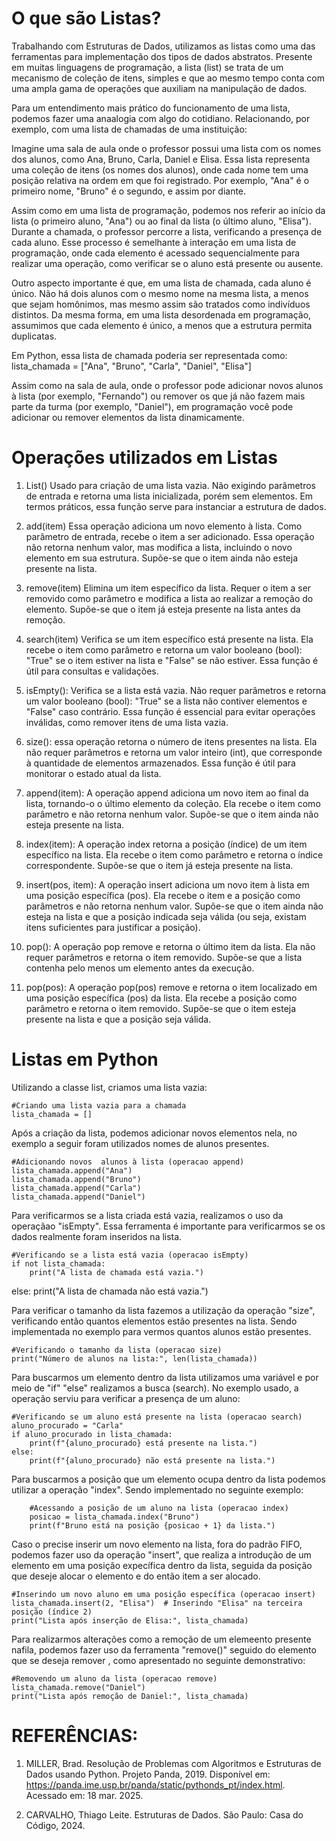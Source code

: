 # O que são Listas?

Trabalhando com Estruturas de Dados, utilizamos as listas como uma das ferramentas para implementação dos tipos de dados abstratos. Presente em muitas linguagens de programação, a lista (list) se trata de um mecanismo de coleção de itens, simples e que ao mesmo tempo conta com uma ampla gama de operações que auxiliam na manipulação de dados.

Para um entendimento mais prático do funcionamento de uma lista, podemos fazer uma anaalogia com algo do cotidiano. Relacionando, por exemplo, com uma lista de chamadas de uma instituição:

Imagine uma sala de aula onde o professor possui uma lista com os nomes dos alunos, como Ana, Bruno, Carla, Daniel e Elisa. Essa lista representa uma coleção de itens (os nomes dos alunos), onde cada nome tem uma posição relativa na ordem em que foi registrado. Por exemplo, "Ana" é o primeiro nome, "Bruno" é o segundo, e assim por diante.

Assim como em uma lista de programação, podemos nos referir ao início da lista (o primeiro aluno, "Ana") ou ao final da lista (o último aluno, "Elisa"). Durante a chamada, o professor percorre a lista, verificando a presença de cada aluno. Esse processo é semelhante à interação em uma lista de programação, onde cada elemento é acessado sequencialmente para realizar uma operação, como verificar se o aluno está presente ou ausente.

Outro aspecto importante é que, em uma lista de chamada, cada aluno é único. Não há dois alunos com o mesmo nome na mesma lista, a menos que sejam homônimos, mas mesmo assim são tratados como indivíduos distintos. Da mesma forma, em uma lista desordenada em programação, assumimos que cada elemento é único, a menos que a estrutura permita duplicatas.

Em Python, essa lista de chamada poderia ser representada como:
    lista_chamada = ["Ana", "Bruno", "Carla", "Daniel", "Elisa"]

Assim como na sala de aula, onde o professor pode adicionar novos alunos à lista (por exemplo, "Fernando") ou remover os que já não fazem mais parte da turma (por exemplo, "Daniel"), em programação você pode adicionar ou remover elementos da lista dinamicamente.

# Operações utilizados em Listas

1.  List()
    Usado para criação de uma lista vazia. Não exigindo parâmetros de entrada e retorna uma lista inicializada, porém sem elementos. Em termos práticos, essa função serve para instanciar a estrutura de dados.

2.  add(item)
    Essa operação adiciona um novo elemento à lista. Como parâmetro de entrada, recebe o item a ser adicionado. Essa operação não retorna nenhum valor, mas modifica a lista, incluindo o novo elemento em sua estrutura. Supõe-se que o item ainda não esteja presente na lista.

3.  remove(item)
    Elimina um item específico da lista. Requer o item a ser removido como parâmetro e modifica a lista ao realizar a remoção do elemento. Supõe-se que o item já esteja presente na lista antes da remoção.

4.  search(item)
    Verifica se um item específico está presente na lista. Ela recebe o item como parâmetro e retorna um valor booleano (bool): "True" se o item estiver na lista e "False" se não estiver. Essa função é útil para consultas e validações.

5.  isEmpty():
    Verifica se a lista está vazia. Não requer parâmetros e retorna um valor booleano (bool): "True" se a lista não contiver elementos e "False" caso contrário. Essa função é essencial para evitar operações inválidas, como remover itens de uma lista vazia.

6.  size():
    essa operação retorna o número de itens presentes na lista. Ela não requer parâmetros e retorna um valor inteiro (int), que corresponde à quantidade de elementos armazenados. Essa função é útil para monitorar o estado atual da lista.

7.  append(item):
    A operação append adiciona um novo item ao final da lista, tornando-o o último elemento da coleção. Ela recebe o item como parâmetro e não retorna nenhum valor. Supõe-se que o item ainda não esteja presente na lista.

8.  index(item):
    A operação index retorna a posição (índice) de um item específico na lista. Ela recebe o item como parâmetro e retorna o índice correspondente. Supõe-se que o item já esteja presente na lista.

9.  insert(pos, item):
    A operação insert adiciona um novo item à lista em uma posição específica (pos). Ela recebe o item e a posição como parâmetros e não retorna nenhum valor. Supõe-se que o item ainda não esteja na lista e que a posição indicada seja válida (ou seja, existam itens suficientes para justificar a posição).

10. pop():
    A operação pop remove e retorna o último item da lista. Ela não requer parâmetros e retorna o item removido. Supõe-se que a lista contenha pelo menos um elemento antes da execução.

11. pop(pos):
    A operação pop(pos) remove e retorna o item localizado em uma posição específica (pos) da lista. Ela recebe a posição como parâmetro e retorna o item removido. Supõe-se que o item esteja presente na lista e que a posição seja válida.

# Listas em Python

Utilizando a classe list, criamos uma lista vazia:

    #Criando uma lista vazia para a chamada
    lista_chamada = []

Após a criação da lista, podemos adicionar novos elementos nela, no exemplo a seguir foram utilizados nomes de alunos presentes.

    #Adicionando novos  alunos à lista (operacao append)
    lista_chamada.append("Ana")
    lista_chamada.append("Bruno")
    lista_chamada.append("Carla")
    lista_chamada.append("Daniel")

Para verificarmos se a lista criada está vazia, realizamos o uso da operaçãao "isEmpty". Essa ferramenta é importante para verificarmos se os dados realmente foram inseridos na lista.

    #Verificando se a lista está vazia (operacao isEmpty)
    if not lista_chamada:
        print("A lista de chamada está vazia.")
else:
    print("A lista de chamada não está vazia.")

Para verificar o tamanho da lista fazemos a utilização da operação "size", verificando então quantos elementos estão presentes na lista. Sendo implementada no exemplo para vermos quantos alunos estão presentes.

    #Verificando o tamanho da lista (operacao size)
    print("Número de alunos na lista:", len(lista_chamada))

Para buscarmos um elemento dentro da lista utilizamos uma variável e por meio de "if" "else" realizamos a busca (search). No exemplo usado, a operação serviu para verificar a presença de um aluno:

    #Verificando se um aluno está presente na lista (operacao search)
    aluno_procurado = "Carla"
    if aluno_procurado in lista_chamada:
        print(f"{aluno_procurado} está presente na lista.")
    else:
        print(f"{aluno_procurado} não está presente na lista.")

Para buscarmos a posição que um elemento ocupa dentro da lista podemos utilizar a operação "index". Sendo implementado no seguinte exemplo:

        #Acessando a posição de um aluno na lista (operacao index)
        posicao = lista_chamada.index("Bruno")
        print(f"Bruno está na posição {posicao + 1} da lista.")

Caso o precise inserir um novo elemento na lista, fora do padrão FIFO, podemos fazer uso da operação "insert", que realiza a introdução de um elemento em uma posição expecífica dentro da lista, seguida da posição que deseje alocar o elemento e do então item a ser alocado.

    #Inserindo um novo aluno em uma posição específica (operacao insert)
    lista_chamada.insert(2, "Elisa")  # Inserindo "Elisa" na terceira posição (índice 2)
    print("Lista após inserção de Elisa:", lista_chamada)

Para realizarmos alterações como a remoção de um elemeento presente nafila, podemos fazer uso da ferramenta "remove()" seguido do elemento que se deseja remover , como apresentado no seguinte demonstrativo:

    #Removendo um aluno da lista (operacao remove)
    lista_chamada.remove("Daniel")
    print("Lista após remoção de Daniel:", lista_chamada)

# REFERÊNCIAS:

1.  MILLER, Brad. Resolução de Problemas com Algoritmos e Estruturas de Dados usando Python. Projeto Panda, 2019. Disponível em: https://panda.ime.usp.br/panda/static/pythonds_pt/index.html. Acessado em: 18 mar. 2025.

2.  CARVALHO, Thiago Leite. Estruturas de Dados. São Paulo: Casa do Código, 2024.